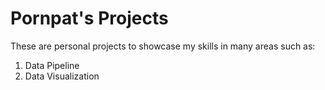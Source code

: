 # Pornpat's Projects
These are personal projects to showcase my skills in many areas such as:
  1) Data Pipeline
  2) Data Visualization

